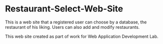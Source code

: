 Restaurant-Select-Web-Site
==========================

This is a web site that a registered user can choose by a database, the restaurant of his liking. Users can also add and modify restaurants.

This web site created as part of work for Web Application Development Lab.
